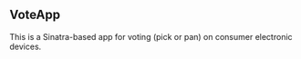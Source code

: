 VoteApp
-------------

This is a Sinatra-based app for voting (pick or pan) on consumer electronic devices. 
